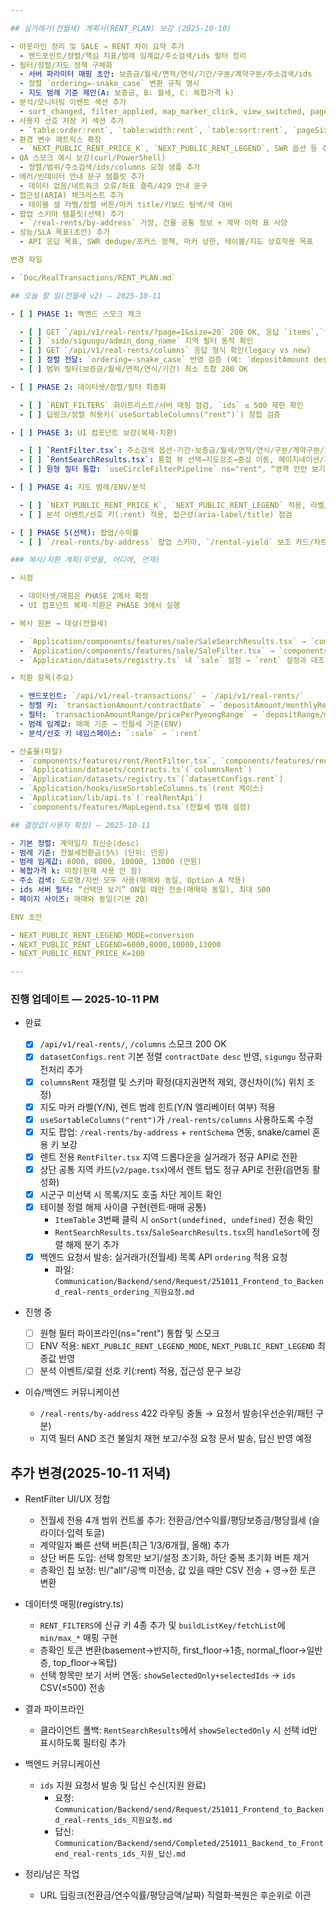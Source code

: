 ```yaml
---

## 실거래가(전월세) 계획서(RENT_PLAN) 보강 (2025-10-10)

- 아웃라인 정리 및 SALE → RENT 차이 요약 추가
  - 엔드포인트/정렬/핵심 지표/범례 임계값/주소검색/ids 필터 정리
- 필터/정렬/지도 정책 구체화
  - 서버 파라미터 매핑 초안: 보증금/월세/면적/연식/기간/구분/계약구분/주소검색/ids
  - 정렬 `ordering=-snake_case` 변환 규칙 명시
  - 지도 범례 기준 제안(A: 보증금, B: 월세, C: 복합가격 k)
- 분석/모니터링 이벤트 섹션 추가
  - sort_changed, filter_applied, map_marker_click, view_switched, page_changed, error_shown, empty_state
- 사용자 선호 저장 키 섹션 추가
  - `table:order:rent`, `table:width:rent`, `table:sort:rent`, `pageSize:rent`, `rent:maxMarkersCap`, `rent:useClustering`, `rent:legend:mode`, `rent:view:last`
- 환경 변수 매트릭스 확장
  - `NEXT_PUBLIC_RENT_PRICE_K`, `NEXT_PUBLIC_RENT_LEGEND`, SWR 옵션 등 추가
- QA 스모크 예시 보강(curl/PowerShell)
  - 정렬/범위/주소검색/ids/columns 요청 샘플 추가
- 에러/빈데이터 안내 문구 템플릿 추가
  - 데이터 없음/네트워크 오류/좌표 결측/429 안내 문구
- 접근성(ARIA) 체크리스트 추가
  - 테이블 셀 라벨/정렬 버튼/마커 title/키보드 탐색/색 대비
- 팝업 스키마 템플릿(선택) 추가
  - `/real-rents/by-address` 가정, 건물 공통 정보 + 계약 이력 표 사양
- 성능/SLA 목표(초안) 추가
  - API 응답 목표, SWR dedupe/포커스 정책, 마커 상한, 테이블/지도 상호작용 목표

변경 파일

- `Doc/RealTransactions/RENT_PLAN.md`

## 오늘 할 일(전월세 v2) — 2025-10-11

- [ ] PHASE 1: 백엔드 스모크 체크

  - [ ] GET `/api/v1/real-rents/?page=1&size=20` 200 OK, 응답 `items`,`total` 확인
  - [ ] `sido/sigungu/admin_dong_name` 지역 필터 동작 확인
  - [ ] GET `/api/v1/real-rents/columns` 응답 형식 확인(legacy vs new)
  - [ ] 정렬 전달: `ordering=-snake_case` 반영 검증 (예: `depositAmount desc` → `-deposit_amount`)
  - [ ] 범위 필터(보증금/월세/면적/연식/기간) 최소 조합 200 OK

- [ ] PHASE 2: 데이터셋/정렬/필터 최종화

  - [ ] `RENT_FILTERS` 화이트리스트/서버 매핑 점검, `ids` ≤ 500 제한 확인
  - [ ] 딥링크/정렬 허용키(`useSortableColumns("rent")`) 정합 검증

- [ ] PHASE 3: UI 컴포넌트 보강(복제·치환)

  - [ ] `RentFilter.tsx`: 주소검색 옵션·기간·보증금/월세/면적/연식/구분/계약구분/ids 정합
  - [ ] `RentSearchResults.tsx`: 통합 뷰 선택→지도강조→중심 이동, 페이지네이션/가상스크롤
  - [ ] 원형 필터 통합: `useCircleFilterPipeline` ns="rent", “영역 안만 보기” + `ids` 서버 필터 연동

- [ ] PHASE 4: 지도 범례/ENV/분석

  - [ ] `NEXT_PUBLIC_RENT_PRICE_K`, `NEXT_PUBLIC_RENT_LEGEND` 적용, 라벨/팔레트 확정
  - [ ] 분석 이벤트/선호 키(:rent) 적용, 접근성(aria-label/title) 점검

- [ ] PHASE 5(선택): 팝업/수익률
  - [ ] `/real-rents/by-address` 팝업 스키마, `/rental-yield` 보조 카드/차트

### 복사/치환 계획(무엇을, 어디에, 언제)

- 시점

  - 데이터셋/매핑은 PHASE 2에서 확정
  - UI 컴포넌트 복제·치환은 PHASE 3에서 실행

- 복사 원본 → 대상(전월세)

  - `Application/components/features/sale/SaleSearchResults.tsx` → `components/features/rent/RentSearchResults.tsx` 비교·필요 부분 보강
  - `Application/components/features/sale/SaleFilter.tsx` → `components/features/rent/RentFilter.tsx` 비교·필드 치환
  - `Application/datasets/registry.ts` 내 `sale` 설정 → `rent` 설정과 대조해 매핑 차이 적용

- 치환 항목(주요)

  - 엔드포인트: `/api/v1/real-transactions/` → `/api/v1/real-rents/`
  - 정렬 키: `transactionAmount/contractDate` → `depositAmount/monthlyRent/contractDate`
  - 필터: `transactionAmountRange/pricePerPyeongRange` → `depositRange/monthlyRentRange/areaRange/buildYearRange/dateRange/rentType/contractType`
  - 범례 임계값: 매매 기준 → 전월세 기준(ENV)
  - 분석/선호 키 네임스페이스: `:sale` → `:rent`

- 산출물(파일)
  - `components/features/rent/RentFilter.tsx`, `components/features/rent/RentSearchResults.tsx`
  - `Application/datasets/contracts.ts`(`columnsRent`)
  - `Application/datasets/registry.ts`(`datasetConfigs.rent`)
  - `Application/hooks/useSortableColumns.ts`(rent 케이스)
  - `Application/lib/api.ts`(`realRentApi`)
  - `components/features/MapLegend.tsx`(전월세 범례 설정)

## 결정값(사용자 확정) — 2025-10-11

- 기본 정렬: 계약일자 최신순(desc)
- 범례 기준: 전월세전환금(5%) (단위: 만원)
- 범례 임계값: 6000, 8000, 10000, 13000 (만원)
- 복합가격 k: 미정(현재 사용 안 함)
- 주소 검색: 도로명/지번 모두 사용(매매와 동일, Option A 적용)
- ids 서버 필터: “선택만 보기” ON일 때만 전송(매매와 동일), 최대 500
- 페이지 사이즈: 매매와 동일(기본 20)

ENV 초안

- NEXT_PUBLIC_RENT_LEGEND_MODE=conversion
- NEXT_PUBLIC_RENT_LEGEND=6000,8000,10000,13000
- NEXT_PUBLIC_RENT_PRICE_K=100

---
```


### 진행 업데이트 — 2025-10-11 PM

- 완료

  - [x] `/api/v1/real-rents/`, `/columns` 스모크 200 OK
  - [x] `datasetConfigs.rent` 기본 정렬 `contractDate desc` 반영, `sigungu` 정규화 전처리 추가
  - [x] `columnsRent` 재정렬 및 스키마 확정(대지권면적 제외, 갱신차이(%) 위치 조정)
  - [x] 지도 마커 라벨(Y/N), 렌트 범례 힌트(Y/N 엘리베이터 여부) 적용
  - [x] `useSortableColumns("rent")`가 `/real-rents/columns` 사용하도록 수정
  - [x] 지도 팝업: `/real-rents/by-address` + `rentSchema` 연동, snake/camel 혼용 키 보강
  - [x] 렌트 전용 `RentFilter.tsx` 지역 드롭다운을 실거래가 정규 API로 전환
  - [x] 상단 공통 지역 카드(`v2/page.tsx`)에서 렌트 탭도 정규 API로 전환(읍면동 활성화)
  - [x] 시군구 미선택 시 목록/지도 호출 차단 게이트 확인
  - [x] 테이블 정렬 해제 사이클 구현(렌트·매매 공통)
    - `ItemTable` 3번째 클릭 시 `onSort(undefined, undefined)` 전송 확인
    - `RentSearchResults.tsx`/`SaleSearchResults.tsx`의 `handleSort`에 정렬 해제 분기 추가
  - [x] 백엔드 요청서 발송: 실거래가(전월세) 목록 API `ordering` 적용 요청
    - 파일: `Communication/Backend/send/Request/251011_Frontend_to_Backend_real-rents_ordering_지원요청.md`

- 진행 중

  - [ ] 원형 필터 파이프라인(ns="rent") 통합 및 스모크
  - [ ] ENV 적용: `NEXT_PUBLIC_RENT_LEGEND_MODE`, `NEXT_PUBLIC_RENT_LEGEND` 최종값 반영
  - [ ] 분석 이벤트/로컬 선호 키(:rent) 적용, 접근성 문구 보강

- 이슈/백엔드 커뮤니케이션
  - `/real-rents/by-address` 422 라우팅 충돌 → 요청서 발송(우선순위/패턴 구분)
  - 지역 필터 AND 조건 불일치 재현 보고/수정 요청 문서 발송, 답신 반영 예정

## 추가 변경(2025-10-11 저녁)

- RentFilter UI/UX 정합

  - 전월세 전용 4개 범위 컨트롤 추가: 전환금/연수익률/평당보증금/평당월세 (슬라이더·입력 토글)
  - 계약일자 빠른 선택 버튼(최근 1/3/6개월, 올해) 추가
  - 상단 버튼 도입: 선택 항목만 보기/설정 초기화, 하단 중복 초기화 버튼 제거
  - 층확인 칩 보정: 빈/"all"/공백 미전송, 값 있을 때만 CSV 전송 + 영→한 토큰 변환

- 데이터셋 매핑(registry.ts)

  - `RENT_FILTERS`에 신규 키 4종 추가 및 `buildListKey/fetchList`에 `min/max_*` 매핑 구현
  - 층확인 토큰 변환(basement→반지하, first_floor→1층, normal_floor→일반층, top_floor→옥탑)
  - 선택 항목만 보기 서버 연동: `showSelectedOnly+selectedIds` → `ids` CSV(≤500) 전송

- 결과 파이프라인

  - 클라이언트 폴백: `RentSearchResults`에서 `showSelectedOnly` 시 선택 id만 표시하도록 필터링 추가

- 백엔드 커뮤니케이션

  - `ids` 지원 요청서 발송 및 답신 수신(지원 완료)
    - 요청: `Communication/Backend/send/Request/251011_Frontend_to_Backend_real-rents_ids_지원요청.md`
    - 답신: `Communication/Backend/send/Completed/251011_Backend_to_Frontend_real-rents_ids_지원_답신.md`

- 정리/남은 작업
  - URL 딥링크(전환금/연수익률/평당금액/날짜) 직렬화·복원은 후순위로 이관
